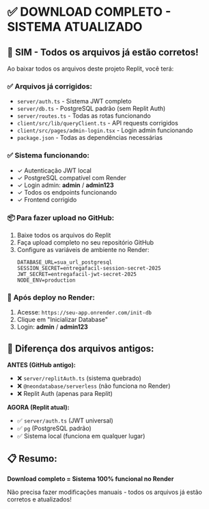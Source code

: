 # ✅ DOWNLOAD COMPLETO - SISTEMA ATUALIZADO

## 🎯 **SIM - Todos os arquivos já estão corretos!**

Ao baixar todos os arquivos deste projeto Replit, você terá:

### ✅ **Arquivos já corrigidos:**
- `server/auth.ts` - Sistema JWT completo
- `server/db.ts` - PostgreSQL padrão (sem Replit Auth)
- `server/routes.ts` - Todas as rotas funcionando
- `client/src/lib/queryClient.ts` - API requests corrigidos
- `client/src/pages/admin-login.tsx` - Login admin funcionando
- `package.json` - Todas as dependências necessárias

### ✅ **Sistema funcionando:**
- ✓ Autenticação JWT local
- ✓ PostgreSQL compatível com Render
- ✓ Login admin: **admin** / **admin123**
- ✓ Todos os endpoints funcionando
- ✓ Frontend corrigido

### 📦 **Para fazer upload no GitHub:**
1. Baixe todos os arquivos do Replit
2. Faça upload completo no seu repositório GitHub
3. Configure as variáveis de ambiente no Render:
   ```
   DATABASE_URL=sua_url_postgresql
   SESSION_SECRET=entregafacil-session-secret-2025
   JWT_SECRET=entregafacil-jwt-secret-2025
   NODE_ENV=production
   ```

### 🚀 **Após deploy no Render:**
1. Acesse: `https://seu-app.onrender.com/init-db`
2. Clique em "Inicializar Database"
3. Login: **admin** / **admin123**

## 🔄 **Diferença dos arquivos antigos:**

**ANTES (GitHub antigo):**
- ❌ `server/replitAuth.ts` (sistema quebrado)
- ❌ `@neondatabase/serverless` (não funciona no Render)
- ❌ Replit Auth (apenas para Replit)

**AGORA (Replit atual):**
- ✅ `server/auth.ts` (JWT universal)
- ✅ `pg` (PostgreSQL padrão)
- ✅ Sistema local (funciona em qualquer lugar)

## 📋 **Resumo:**
**Download completo = Sistema 100% funcional no Render**

Não precisa fazer modificações manuais - todos os arquivos já estão corretos e atualizados!
